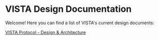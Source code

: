 # VISTA Design Documentation

Welcome! Here you can find a list of VISTA's current design documents:

[VISTA Protocol - Design & Architecture](./VISTA-Protocol/Design-and-Architecture.md)
